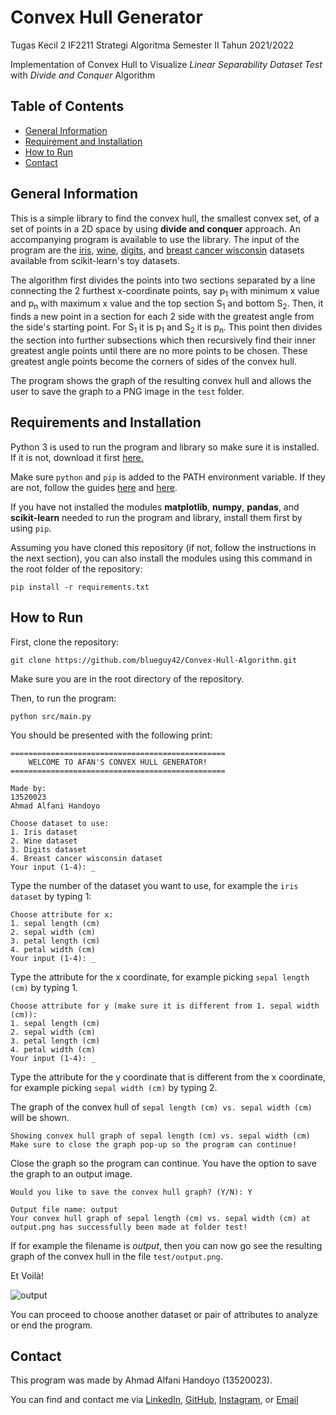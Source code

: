 # Convex Hull Generator

Tugas Kecil 2 IF2211 Strategi Algoritma Semester II Tahun 2021/2022

Implementation of Convex Hull to Visualize <i>Linear Separability Dataset Test</i>
with <i>Divide and Conquer</i> Algorithm

## Table of Contents
* [General Information](#general-information)
* [Requirement and Installation](#requirement-and-installation)
* [How to Run](#how-to-run)
* [Contact](#contact)

## General Information
This is a simple library to find the convex hull, the smallest convex set, of a set of points in a 2D space by using <b>divide and conquer</b> approach. An accompanying program is available to use the library. The input of the program are the <a href="https://scikit-learn.org/stable/modules/generated/sklearn.datasets.load_iris.html#sklearn.datasets.load_iris">iris</a>, <a href="https://scikit-learn.org/stable/modules/generated/sklearn.datasets.load_wine.html#sklearn.datasets.load_wine">wine</a>, <a href="https://scikit-learn.org/stable/modules/generated/sklearn.datasets.load_digits.html#sklearn.datasets.load_digits">digits</a>, and <a href="https://scikit-learn.org/stable/modules/generated/sklearn.datasets.load_wine.html#sklearn.datasets.load_wine">breast cancer wisconsin</a> datasets available from scikit-learn's toy datasets. 

The algorithm first divides the points into two sections separated by a line connecting the 2 furthest x-coordinate points, say p<sub>1</sub> with minimum x value and p<sub>n</sub> with maximum x value and the top section S<sub>1</sub> and bottom S<sub>2</sub>. Then, it finds a new point in a section for each 2 side with the greatest angle from the side's starting point. For S<sub>1</sub> it is p<sub>1</sub> and S<sub>2</sub> it is p<sub>n</sub>. This point then divides the section into further subsections which then recursively find their inner greatest angle points until there are no more points to be chosen. These greatest angle points become the corners of sides of the convex hull.

The program shows the graph of the resulting convex hull and allows the user to save the graph to a PNG image in the `test` folder.

## Requirements and Installation
Python 3 is used to run the program and library so make sure it is installed. If it is not, download it first <a href="http://www.python.org/downloads/">here.</a>

Make sure ```python``` and ```pip``` is added to the PATH environment variable. If they are not, follow the guides <a href="http://stackoverflow.com/questions/3701646/how-to-add-to-the-pythonpath-in-windows-so-it-finds-my-modules-packages">here</a> and <a href="http://stackoverflow.com/questions/23708898/pip-is-not-recognized-as-an-internal-or-external-command">here</a>.

If you have not installed the modules <b>matplotlib</b>, <b>numpy</b>, <b>pandas</b>, and <b>scikit-learn</b> needed to run the program and library, install them first by using ```pip```.

Assuming you have cloned this repository (if not, follow the instructions in the next section), you can also install the modules using this command in the root folder of the repository:
```
pip install -r requirements.txt
```

## How to Run
First, clone the repository:
```
git clone https://github.com/blueguy42/Convex-Hull-Algorithm.git
```
Make sure you are in the root directory of the repository.

Then, to run the program:
```
python src/main.py
```

You should be presented with the following print:
```
================================================
    WELCOME TO AFAN'S CONVEX HULL GENERATOR!
================================================

Made by:
13520023
Ahmad Alfani Handoyo

Choose dataset to use:
1. Iris dataset
2. Wine dataset
3. Digits dataset
4. Breast cancer wisconsin dataset
Your input (1-4): _
```
Type the number of the dataset you want to use, for example the `iris dataset` by typing 1:
```
Choose attribute for x:
1. sepal length (cm)
2. sepal width (cm)
3. petal length (cm)
4. petal width (cm)
Your input (1-4): _
```
Type the attribute for the x coordinate, for example picking `sepal length (cm)` by typing 1. 
```
Choose attribute for y (make sure it is different from 1. sepal width (cm)):
1. sepal length (cm)
2. sepal width (cm)
3. petal length (cm)
4. petal width (cm)
Your input (1-4): _
```
Type the attribute for the y coordinate that is different from the x coordinate, for example picking `sepal width (cm)` by typing 2. 

The graph of the convex hull of `sepal length (cm) vs. sepal width (cm)` will be shown. 
```
Showing convex hull graph of sepal length (cm) vs. sepal width (cm)
Make sure to close the graph pop-up so the program can continue!
```
Close the graph so the program can continue. You have the option to save the graph to an output image.
```
Would you like to save the convex hull graph? (Y/N): Y

Output file name: output
Your convex hull graph of sepal length (cm) vs. sepal width (cm) at output.png has successfully been made at folder test!
```
If for example the filename is <i>output</i>, then you can now go see the resulting graph of the convex hull in the file `test/output.png`.

Et Voilà!

![output](https://user-images.githubusercontent.com/70305222/155628870-f4d8e66e-efd0-4f5d-8c9b-f07f66fe5192.png)

You can proceed to choose another dataset or pair of attributes to analyze or end the program.

## Contact
This program was made by Ahmad Alfani Handoyo (13520023).

You can find and contact me via <a href="http://www.linkedin.com/in/ahmad-alfani-handoyo/">LinkedIn</a>, <a href="http://github.com/blueguy42">GitHub</a>, <a href="http://www.instagram.com/afanhandoyo/">Instagram</a>, or <a href="mailto:ahmadalfanihandoyo1@gmail.com">Email</a>
